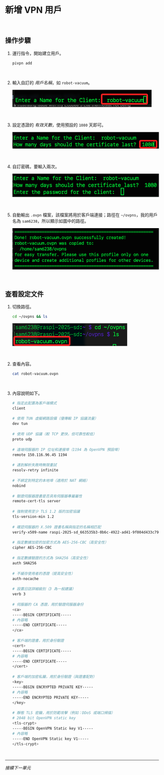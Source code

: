 # 新增 VPN 用戶

<br>

## 操作步驟

1. 運行指令，開始建立用戶。

    ```bash
    pivpn add
    ```

<br>

2. 輸入自訂的 _用戶名稱_，如 `robot-vacuum`。

    ![](images/img_24.png)

<br>

3. 設定憑證的 _有效天數_，使用預設的 `1080` 天即可。

    ![](images/img_25.png)

<br>

4. 自訂密碼，要輸入兩次。

    ![](images/img_26.png)

<br>

5. 自動輸出 `.ovpn` 檔案，該檔案將用於客戶端連接；路徑在 `~/ovpns`，我的用戶名為 `sam6238`，所以顯示如圖中的路徑。

    ![](images/img_27.png)

<br>

## 查看設定文件

1. 切換路徑。

    ```bash
    cd ~/ovpns && ls
    ```

    ![](images/img_19.png)

<br>

2. 查看內容。

    ```bash
    cat robot-vacuum.ovpn
    ```

<br>

3. 內容說明如下。

    ```bash
    # 指定此配置為客戶端模式
    client

    # 使用 TUN 虛擬網路設備（僅傳輸 IP 協議流量）
    dev tun

    # 使用 UDP 協議（較 TCP 更快，但可靠性較低）
    proto udp

    # 遠端伺服器的 IP 位址和連接埠（1194 為 OpenVPN 預設埠）
    remote 150.116.96.45 1194

    # 遇到解析失敗時無限重試
    resolv-retry infinite

    # 不綁定到特定的本地埠（適用於 NAT 網絡）
    nobind

    # 驗證伺服器證書是否具有伺服器專屬屬性
    remote-cert-tls server

    # 強制使用至少 TLS 1.2 版的加密協議
    tls-version-min 1.2

    # 確認伺服器的 X.509 證書名稱與指定的名稱相匹配
    verify-x509-name raspi-2025-sd_663535b3-0b6c-4922-ad41-9f004d433c79 name

    # 指定數據加密的加密方式為 AES-256-CBC（高安全性）
    cipher AES-256-CBC

    # 指定數據驗證的方式為 SHA256（高安全性）
    auth SHA256

    # 不緩存使用者的憑證（提高安全性）
    auth-nocache

    # 設置日誌詳細級別（3 為一般建議）
    verb 3

    # 伺服器的 CA 憑證，用於驗證伺服器身份
    <ca>
    -----BEGIN CERTIFICATE-----
    # 內容略
    -----END CERTIFICATE-----
    </ca>

    # 客戶端的證書，用於身份驗證
    <cert>
    -----BEGIN CERTIFICATE-----
    # 內容略
    -----END CERTIFICATE-----
    </cert>

    # 客戶端的加密私鑰，用於身份驗證（與證書配對）
    <key>
    -----BEGIN ENCRYPTED PRIVATE KEY-----
    # 內容略
    -----END ENCRYPTED PRIVATE KEY-----
    </key>

    # 靜態 TLS 密鑰，用於防範攻擊（例如：DDoS 或端口掃描）
    # 2048 bit OpenVPN static key
    <tls-crypt>
    -----BEGIN OpenVPN Static key V1-----
    # 內容略
    -----END OpenVPN Static key V1-----
    </tls-crypt>
    ```

<br>

___

_接續下一單元_